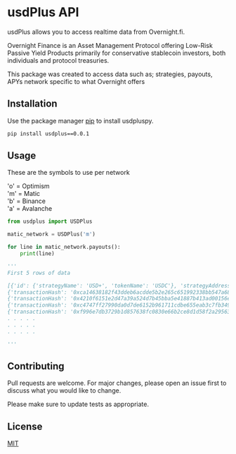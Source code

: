 # usdPlus API 

usdPlus allows you to access realtime data from Overnight.fi.  

Overnight Finance is an Asset Management Protocol offering Low-Risk 
Passive Yield Products primarily for conservative stablecoin investors, 
both individuals and protocol treasuries.

This package was created to access data such as; strategies, payouts, APYs
network specific to what Overnight offers 




## Installation

Use the package manager [pip](https://pip.pypa.io/en/stable/) to install usdpluspy.

```bash
pip install usdplus==0.0.1
```

## Usage
These are the symbols to use per network  

'o' = Optimism  
'm' = Matic  
'b' = Binance  
'a' = Avalanche

```python
from usdplus import USDPlus

matic_network = USDPlus('m')

for line in matic_network.payouts():
    print(line)

'''
First 5 rows of data

[{'id': {'strategyName': 'USD+', 'tokenName': 'USDC'}, 'strategyAddress': '0x236eeC6359fb44CCe8f97E99387aa7F8cd5cdE1f', 'tokenAddress': '0x2791bca1f2de4661ed88a30c99a7a9449aa84174', 'percentage': 47.0293, 'netAssetValue': 839401.182572, 'updateDate': '2022-12-02T09:35:04.330661'}, {'id': {'strategyName': 'USD+', 'tokenName': 'USDT'}, 'strategyAddress': '0x236eeC6359fb44CCe8f97E99387aa7F8cd5cdE1f', 'tokenAddress': '0xc2132d05d31c914a87c6611c10748aeb04b58e8f', 'percentage': 3.4422, 'netAssetValue': 61437.194341, 'updateDate': '2022-12-02T09:35:04.33139'}, {'id': {'strategyName': 'USD+', 'tokenName': 'DAI'}, 'strategyAddress': '0x236eeC6359fb44CCe8f97E99387aa7F8cd5cdE1f', 'tokenAddress': '0x8f3Cf7ad23Cd3CaDbD9735AFf958023239c6A063', 'percentage': 18.3381, 'netAssetValue': 327306.467433, 'updateDate': '2022-12-02T09:35:04.332155'}, {'id': {'strategyName': 'USD+', 'tokenName': 'WETH'}, 'strategyAddress': '0x236eeC6359fb44CCe8f97E99387aa7F8cd5cdE1f', 'tokenAddress': '0x7ceB23fD6bC0adD59E62ac25578270cFf1b9f619', 'percentage': 0.0, 'netAssetValue': 0.0, 'updateDate': '2022-12-02T09:35:04.33288'}, {'id': {'strategyName': 'USD+', 'tokenName': 'WMATIC'}, 'strategyAddress': '0x236eeC6359fb44CCe8f97E99387aa7F8cd5cdE1f', 'tokenAddress': '0x0d500B1d8E8eF31E21C99d1Db9A6444d3ADf1270', 'percentage': 0.0, 'netAssetValue': 0.0, 'updateDate': '2022-12-02T09:35:04.333609'}, {'id': {'strategyName': 'USD+', 'tokenName': 'aUSDC'}, 'strategyAddress': '0x236eeC6359fb44CCe8f97E99387aa7F8cd5cdE1f', 'tokenAddress': '0x625E7708f30cA75bfd92586e17077590C60eb4cD', 'percentage': 0.0, 'netAssetValue': 0.0, 'updateDate': '2022-12-02T09:35:04.334287'}, {'id': {'strategyName': 'USD+', 'tokenName': 'USD+'}, 'strategyAddress': '0x236eeC6359fb44CCe8f97E99387aa7F8cd5cdE1f', 'tokenAddress': '0x236eeC6359fb44CCe8f97E99387aa7F8cd5cdE1f', 'percentage': 0.0, 'netAssetValue': 0.0, 'updateDate': '2022-12-02T09:35:04.335375'}, {'id': {'strategyName': 'USD+', 'tokenName': 'nUSD'}, 'strategyAddress': '0x236eeC6359fb44CCe8f97E99387aa7F8cd5cdE1f', 'tokenAddress': '0xb6c473756050de474286bed418b77aeac39b02af', 'percentage': 1.4967, 'netAssetValue': 26713.676041, 'updateDate': '2022-12-02T09:35:04.336119'}, {'id': {'strategyName': 'USD+', 'tokenName': 'TUSD'}, 'strategyAddress': '0x236eeC6359fb44CCe8f97E99387aa7F8cd5cdE1f', 'tokenAddress': '0x2e1ad108ff1d8c782fcbbb89aad783ac49586756', 'percentage': 0.0, 'netAssetValue': 0.0, 'updateDate': '2022-12-02T09:35:04.336857'}, {'id': {'strategyName': 'USD+', 'tokenName': 'USDC (delta-neutral)'}, 'strategyAddress': '0x236eeC6359fb44CCe8f97E99387aa7F8cd5cdE1f', 'tokenAddress': '0x2791bca1f2de4661ed88a30c99a7a9449aa84174', 'percentage': 29.7005, 'netAssetValue': 530108.236685, 'updateDate': '2022-12-02T09:35:04.33764'}, {'id': {'strategyName': 'USD+', 'tokenName': 'WBTC'}, 'strategyAddress': '0x236eeC6359fb44CCe8f97E99387aa7F8cd5cdE1f', 'tokenAddress': '0x1BFD67037B42Cf73acF2047067bd4F2C47D9BfD6', 'percentage': 0.0, 'netAssetValue': 0.0, 'updateDate': '2022-12-02T09:35:04.33841'}]
{'transactionHash': '0xca14638182f43ddeb6acdde5b2e265c651992338bb547a6817aa379041f6cf45', 'payableDate': '2022-12-02T05:30:51', 'dailyProfit': 0.000158, 'annualizedYield': 6.3584470185, 'totalUsdPlus': 1801092.953976, 'totalUsdc': 1801092.953976, 'duration': 22.463611111}
{'transactionHash': '0x4210f6151e2d47a39a524d7b45bba5e41887b413ad00156e21cd90b51acc5248', 'payableDate': '2022-12-01T07:03:02', 'dailyProfit': 0.00035, 'annualizedYield': 13.6338182201, 'totalUsdPlus': 1796862.569403, 'totalUsdc': 1796862.569403, 'duration': 23.98}
{'transactionHash': '0xc4747ff27990da0d7de6152b961711cdbe655eab3c7fb349f08c44a73b91c083', 'payableDate': '2022-11-30T07:04:14', 'dailyProfit': 0.000271, 'annualizedYield': 11.1753411977, 'totalUsdPlus': 1796907.032724, 'totalUsdc': 1796907.032724, 'duration': 22.425833333}
{'transactionHash': '0xf996e7db3729b1d857638fc0830e66b2ce8d1d58f2a29563b02f3a56cbf4fef7', 'payableDate': '2022-11-29T08:38:41', 'dailyProfit': 0.000238, 'annualizedYield': 8.4902799174, 'totalUsdPlus': 1815534.162905, 'totalUsdc': 1815534.162905, 'duration': 25.630555555}
. . . . .
. . . . . 
. . . . . 

'''
```

## Contributing

Pull requests are welcome. For major changes, please open an issue first
to discuss what you would like to change.

Please make sure to update tests as appropriate.

## License

[MIT](https://choosealicense.com/licenses/mit/)